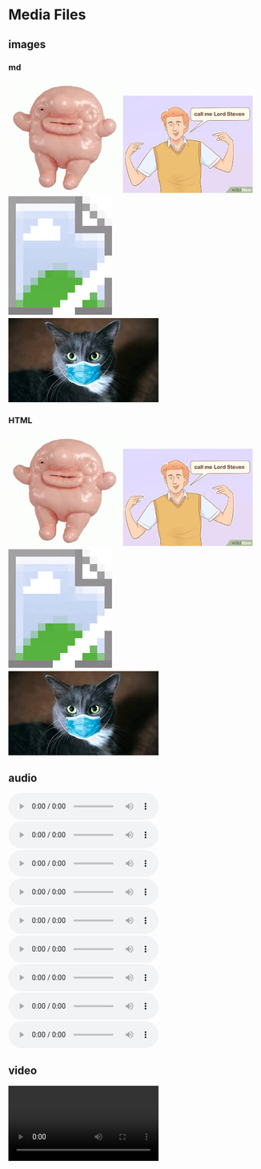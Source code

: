 # Media Files

## images

### md
![blob](images/images.jpeg)
![](images/download.jpeg)
![](images/img1.jpeg)
![](images/img2.jpeg)

### HTML

<img src="images/images.jpeg"/>
<img src="images/download.jpeg"/>
<img src="images/img1.jpeg"/>
<img src="images/img2.jpeg"/>

## audio

<audio controls src="audio/DSHS_STEM_CHAINDRAGGING.wav"></audio>
<audio controls src="audio/DSHS_STEM_CHAIR_SLIDING.wav"></audio>
<audio controls src="audio/dshs_stem__chalkboard.wav"></audio>
<audio controls src="audio/DSHS_STEM_CREAKING.wav"></audio>
<audio controls src="audio/DSHS_STEM_Door opening and closing.wav"></audio>
<audio controls src="audio/DSHS_STEM_door,opening.wav"></audio>
<audio controls src="audio/DSHS_STEM_FLUSH.wav"></audio>
<audio controls src="audio/dshs_stem_ice in cup.wav"></audio>
<audio controls src="audio/DSHS_STEM_keys.wav"></audio>

## video

<video controls src="video/cute.mp4"></video>
